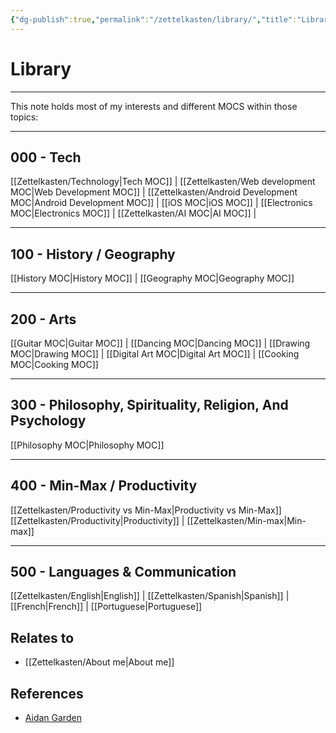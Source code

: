 ```yaml
---
{"dg-publish":true,"permalink":"/zettelkasten/library/","title":"Library","tags":["personal","status/done","core/important-ideas"],"noteIcon":"","created":"2023-10-08T13:11:35.828+01:00"}
---
```



# Library
---

This note holds most of my interests and different MOCS within those topics:


---

## 000 - Tech

[[Zettelkasten/Technology\|Tech MOC]] | [[Zettelkasten/Web development MOC\|Web Development MOC]] | [[Zettelkasten/Android Development MOC\|Android Development MOC]] | [[iOS MOC\|iOS MOC]] | [[Electronics MOC\|Electronics MOC]] | [[Zettelkasten/AI MOC\|AI MOC]] | 

---

## 100 - History / Geography

[[History MOC\|History MOC]] | [[Geography MOC\|Geography MOC]] 


---
## 200 - Arts

[[Guitar MOC\|Guitar MOC]] |  [[Dancing MOC\|Dancing MOC]] | [[Drawing MOC\|Drawing MOC]] | [[Digital Art MOC\|Digital Art MOC]] | [[Cooking MOC\|Cooking MOC]]

---
## 300 - Philosophy, Spirituality, Religion, And Psychology

[[Philosophy MOC\|Philosophy MOC]]

---
## 400 - Min-Max / Productivity

[[Zettelkasten/Productivity vs Min-Max\|Productivity vs Min-Max]]
[[Zettelkasten/Productivity\|Productivity]] | [[Zettelkasten/Min-max\|Min-max]]

---
## 500 - Languages & Communication

[[Zettelkasten/English\|English]] | [[Zettelkasten/Spanish\|Spanish]] | [[French\|French]] | [[Portuguese\|Portuguese]]



## Relates to

 - [[Zettelkasten/About me\|About me]]
## References
- [Aidan Garden](https://publish.obsidian.md/aidanhelfant/Atlas/MOCS/%F0%9F%A7%BELibrary)
